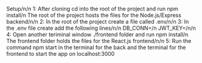 Setup/n/n
1: After cloning cd into the root of the project and run npm install/n
The root of the project hosts the files for the Node.js/Express backend/n/n
2: In the root of the project create a file called .env/n/n
3: In the .env file create add the following lines/n/n
DB_CONN=<your mongodb connection string>/n
JWT_KEY=<a secret key used to JSON Web Token creation>/n/n
4: Open another teriminal window ./frontend folder and run npm install/n
The frontend folder holds the files for the React.js frontend/n/n
5: Run the command npm start in the terminal for the back and the terminal for the frontend to start the app on localhost:3000

 
